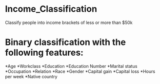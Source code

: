 # Income_Classification
Classify people into income brackets of less or more than $50k

# Binary classification with the following features:
*Age
*Workclass
*Education
*Education Number
*Marital status
*Occupation
*Relation
*Race
*Gender
*Capital gain
*Capital loss
*Hours per week
*Native country

